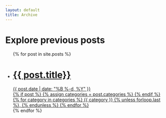 ```yaml
---
layout: default
title: Archive
---
```

<div class="content-wrap">
    <div class="page-header-wrap">
        <h1 class="page-header">Explore previous posts</h1>
    </div>
    <ul class="archive-list">
    {% for post in site.posts %}
        <a href="{{ post.url }}">
            <li class="box-border">
                <h1 class="archive-list__title">{{ post.title}}</h1>
                <div class="archive-list__date">{{ post.date | date: "%B %-d, %Y" }}</div>
                {% if post %}
                {% assign categories = post.categories %}
                {% endif %}
                <div class="archive-list__category">
                {% for category in categories %}
                {{ category }}
                {% unless forloop.last %}, {% endunless %}
                {% endfor %}
                </div>
            </li>
        </a>
    {% endfor %}
    </ul>
</div>
